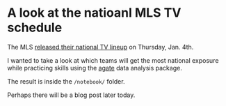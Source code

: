 A look at the natioanl MLS TV schedule
======================================

The MLS [released their national TV lineup](https://www.mlssoccer.com/post/2018/01/04/mls-unveils-2018-us-and-canada-national-broadcast-schedule) on Thursday, Jan. 4th.

I wanted to take a look at which teams will get the most national exposure while practicing skills using the [agate](agate.rtfd.org) data analysis package.

The result is inside the `/notebook/` folder.

Perhaps there will be a blog post later today.